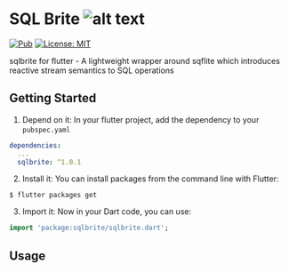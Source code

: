 SQL Brite ![alt text](https://avatars3.githubusercontent.com/u/6407041?s=32&v=4)
=========

[![Pub](https://img.shields.io/pub/vpre/sqlbrite.svg)](https://pub.dartlang.org/packages/sqlbrite)
[![License: MIT](https://img.shields.io/badge/License-MIT-yellow.svg)](https://opensource.org/licenses/MIT)


sqlbrite for flutter - A lightweight wrapper around sqflite which introduces reactive stream semantics to SQL operations

Getting Started
-----

1. Depend on it: In your flutter project, add the dependency to your `pubspec.yaml`

```yaml
dependencies:
  ...
  sqlbrite: ^1.0.1
```

2.  Install it: You can install packages from the command line with Flutter:

```
$ flutter packages get
```

3. Import it: Now in your Dart code, you can use:

```dart
import 'package:sqlbrite/sqlbrite.dart';
```

Usage
-----
